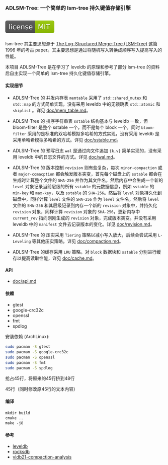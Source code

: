 ### ADLSM-Tree: 一个简单的 lsm-tree 持久键值存储引擎
![License-MIT](license-MIT-green.svg)
---

lsm-tree 其主要思想源于 [The Log-Structured Merge-Tree (LSM-Tree)](https://www.cs.umb.edu/~poneil/lsmtree.pdf) 这篇 1996 年的考古 paper。其主要思想是通过将随机写入转换成顺序写入提高写入的性能。

本项目 ADLSM-Tree 是在学习了 leveldb 的原理和参考了部分 lsm-tree 的资料后自主实现一个简单的 lsm-tree 持久化键值存储引擎。

#### 实现细节

* ADLSM-Tree 的 并发内存表 `memtable` 采用了 `std::shared_mutex` 和 `std::map` 的方式简单实现，没有采用 leveldb 中的无锁跳表 `std::atomic` 和 `skiplist` 。详见 [doc/mem_table.md](doc/mem_table.md)。

* ADLSM-Tree 的 排序字符串表 `sstable` 结构基本与 leveldb 一致，但 bloom-filter 是整个 sstable 一个，而不是每个 block 一个，同时 `bloom-filter` 采用的是标准的双哈希模拟多哈希的方式实现，没有采用 leveldb 是采用单哈希模拟多哈希的方式。详见 [doc/sstable.md](doc/sstable.md)。

* ADLSM-Tree 的 预写日志 `wal` 是通过向文件追加 `{k,v}` 简单实现的，没有采用 leveldb 中的日志文件的方式。详见 [doc/wal.md](doc/wal.md)。

* ADLSM-Tree 的 版本控制 `revision` 则有些复杂，每次 `minor-compaction` 或者 `major-comacption` 都会触发版本突变，首先每个磁盘上的 `sstable` 都会在生成时计算整个文件的 `SHA-256` 并作为其文件名，然后内存中会生成一个新的 `level` 对象记录当前层级的所有 `sstable` 的元数据信息，例如 `sstable` 的 `min-key` 和 `max-key`，以及 `sstable` 的 `SHA-256`。然后将 `level` 对象持久化到磁盘中，同样计算 `level` 文件的 `SHA-256` 作为 `level` 文件名，然后将 `level` 文件的 `SHA-256` 和其层级记录到内存一个新的 `revision` 对象中，并持久化 `revision` 对象，同样计算 `revision` 对象的 `SHA-256`，更新内存中 `current_rev` 指向刚刚生成的 `revision` 对象，完成版本突变。并没有采用 leveldb 中的 `manifest` 文件去记录版本的变化。详见 [doc/revision.md](doc/revision.md)。

* ADLSM-Tree 的 压实采用 `Tiering` 策略以减小写入放大，后续会尝试采用 `L-Leveling` 等其他压实策略。详见 [doc/compaction.md](doc/compaction.md)。

* ADLSM-Tree 的缓存采用 `LRU` 策略。对 `block` 数据块和 `sstable` 分别进行缓存以提高读取性能，详见 [doc/cache.md](doc/cache.md)。

#### API

- [doc/api.md](doc/api.md)

#### 依赖
* gtest
* google-crc32c
* openssl
* fmt
* spdlog

安装依赖 (ArchLinux):

```sh
sudo pacman -S gtest
sudo pacman -S google-crc32c
sudo pacman -S openssl
sudo pacman -S fmt
sudo pacman -S spdlog
```


抢占45行，将原来的45行挤到48行


45行（同时修改原45行的文本内容）


#### 编译

```
mkdir build
cmake ..
make -j8
```

#### 参考

- [leveldb](https://github.com/google/leveldb)
- [rocksdb](https://github.com/facebook/rocksdb)
- [vldb21-compaction-analysis](http://vldb.org/pvldb/vol14/p2216-sarkar.pdf)